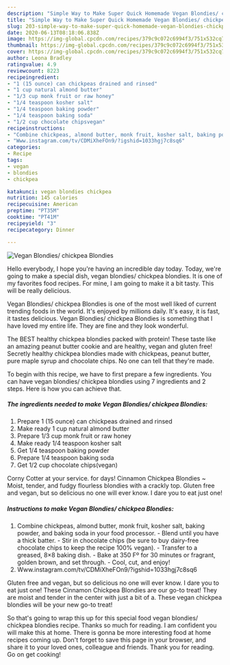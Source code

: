 ```yaml
---
description: "Simple Way to Make Super Quick Homemade Vegan Blondies/ chickpea Blondies"
title: "Simple Way to Make Super Quick Homemade Vegan Blondies/ chickpea Blondies"
slug: 203-simple-way-to-make-super-quick-homemade-vegan-blondies-chickpea-blondies
date: 2020-06-13T08:18:06.838Z
image: https://img-global.cpcdn.com/recipes/379c9c072c6994f3/751x532cq70/vegan-blondies-chickpea-blondies-recipe-main-photo.jpg
thumbnail: https://img-global.cpcdn.com/recipes/379c9c072c6994f3/751x532cq70/vegan-blondies-chickpea-blondies-recipe-main-photo.jpg
cover: https://img-global.cpcdn.com/recipes/379c9c072c6994f3/751x532cq70/vegan-blondies-chickpea-blondies-recipe-main-photo.jpg
author: Leona Bradley
ratingvalue: 4.9
reviewcount: 8223
recipeingredient:
- "1 (15 ounce) can chickpeas drained and rinsed"
- "1 cup natural almond butter"
- "1/3 cup monk fruit or raw honey"
- "1/4 teaspoon kosher salt"
- "1/4 teaspoon baking powder"
- "1/4 teaspoon baking soda"
- "1/2 cup chocolate chipsvegan"
recipeinstructions:
- "Combine chickpeas, almond butter, monk fruit, kosher salt, baking powder, and baking soda in your food processor. Blend until you have a thick batter. Stir in chocolate chips (be sure to buy dairy-free chocolate chips to keep the recipe 100% vegan). Transfer to a greased, 8×8 baking dish. Bake at 350 Fº for 30 minutes or fragrant, golden brown, and set through. Cool, cut, and enjoy!"
- "Www.instagram.com/tv/CDMiXheFOn9/?igshid=1033hgj7c8sq6"
categories:
- Recipe
tags:
- vegan
- blondies
- chickpea

katakunci: vegan blondies chickpea 
nutrition: 145 calories
recipecuisine: American
preptime: "PT35M"
cooktime: "PT41M"
recipeyield: "3"
recipecategory: Dinner

---
```



![Vegan Blondies/ chickpea Blondies](https://img-global.cpcdn.com/recipes/379c9c072c6994f3/751x532cq70/vegan-blondies-chickpea-blondies-recipe-main-photo.jpg)

Hello everybody, I hope you're having an incredible day today. Today, we're going to make a special dish, vegan blondies/ chickpea blondies. It is one of my favorites food recipes. For mine, I am going to make it a bit tasty. This will be really delicious.

Vegan Blondies/ chickpea Blondies is one of the most well liked of current trending foods in the world. It's enjoyed by millions daily. It's easy, it is fast, it tastes delicious. Vegan Blondies/ chickpea Blondies is something that I have loved my entire life. They are fine and they look wonderful.

The BEST healthy chickpea blondies packed with protein! These taste like an amazing peanut butter cookie and are healthy, vegan and gluten free! Secretly healthy chickpea blondies made with chickpeas, peanut butter, pure maple syrup and chocolate chips. No one can tell that they&#39;re made.


To begin with this recipe, we have to first prepare a few ingredients. You can have vegan blondies/ chickpea blondies using 7 ingredients and 2 steps. Here is how you can achieve that.

<!--inarticleads1-->

##### The ingredients needed to make Vegan Blondies/ chickpea Blondies:

1. Prepare 1 (15 ounce) can chickpeas drained and rinsed
1. Make ready 1 cup natural almond butter
1. Prepare 1/3 cup monk fruit or raw honey
1. Make ready 1/4 teaspoon kosher salt
1. Get 1/4 teaspoon baking powder
1. Prepare 1/4 teaspoon baking soda
1. Get 1/2 cup chocolate chips(vegan)


Corny Cotter at your service. for days! Cinnamon Chickpea Blondies ~ Moist, tender, and fudgy flourless blondies with a crackly top. Gluten free and vegan, but so delicious no one will ever know. I dare you to eat just one! 

<!--inarticleads2-->

##### Instructions to make Vegan Blondies/ chickpea Blondies:

1. Combine chickpeas, almond butter, monk fruit, kosher salt, baking powder, and baking soda in your food processor. - Blend until you have a thick batter. - Stir in chocolate chips (be sure to buy dairy-free chocolate chips to keep the recipe 100% vegan). - Transfer to a greased, 8×8 baking dish. - Bake at 350 Fº for 30 minutes or fragrant, golden brown, and set through. - Cool, cut, and enjoy!
1. Www.instagram.com/tv/CDMiXheFOn9/?igshid=1033hgj7c8sq6


Gluten free and vegan, but so delicious no one will ever know. I dare you to eat just one! These Cinnamon Chickpea Blondies are our go-to treat! They are moist and tender in the center with just a bit of a. These vegan chickpea blondies will be your new go-to treat! 

So that's going to wrap this up for this special food vegan blondies/ chickpea blondies recipe. Thanks so much for reading. I am confident you will make this at home. There is gonna be more interesting food at home recipes coming up. Don't forget to save this page in your browser, and share it to your loved ones, colleague and friends. Thank you for reading. Go on get cooking!
